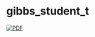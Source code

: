 # gibbs_student_t

[![PDF](https://img.shields.io/badge/PDF-latest-orange.svg?style=flat)](https://github.com/jellis18/gibbs_student_t/blob/pdf/manuscript/v1/ms.pdf)
